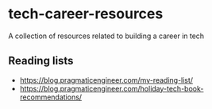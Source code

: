 # tech-career-resources
A collection of resources related to building a career in tech


## Reading lists
* https://blog.pragmaticengineer.com/my-reading-list/
* https://blog.pragmaticengineer.com/holiday-tech-book-recommendations/
